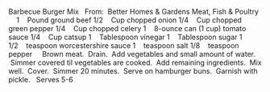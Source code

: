 Barbecue Burger Mix
 
From:  Better Homes & Gardens Meat, Fish & Poultry
 
 
1    Pound ground beef
1/2    Cup chopped onion
1/4    Cup chopped green pepper
1/4    Cup chopped celery
1    8-ounce can (1 cup) tomato sauce
1/4    Cup catsup
1    Tablespoon vinegar
1    Tablespoon sugar
1 1/2    teaspoon worcestershire sauce
1    teaspoon salt
1/8    teaspoon pepper
 
 
Brown meat.  Drain.  Add vegetables and small amount of water.  Simmer covered til vegetables are cooked.  Add remaining ingredients.  Mix well.  Cover.  Simmer 20 minutes.  Serve on hamburger buns.  Garnish with pickle. 
 
Serves 5-6

